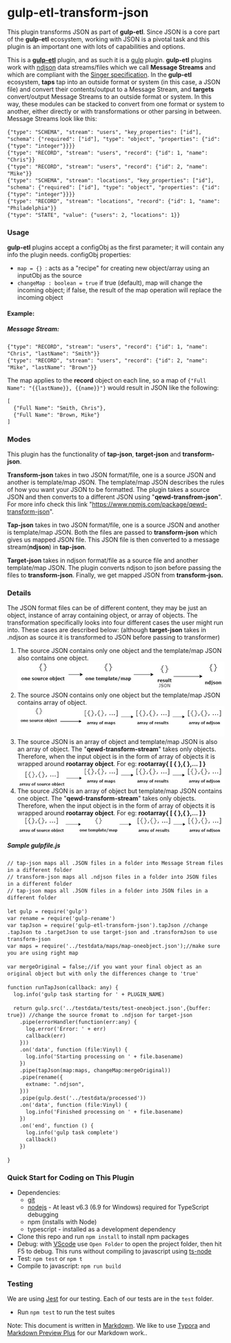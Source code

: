# gulp-etl-transform-json #

This plugin transforms JSON as part of **gulp-etl**. Since JSON is a core part of the **gulp-etl** ecosystem, working with JSON is a pivotal task and this plugin is an important one with lots of capabilities and options.

This is a **[gulp-etl](https://gulpetl.com/)** plugin, and as such it is a [gulp](https://gulpjs.com/) plugin. **gulp-etl** plugins work with [ndjson](http://ndjson.org/) data streams/files which we call **Message Streams** and which are compliant with the [Singer specification](https://github.com/singer-io/getting-started/blob/master/docs/SPEC.md#output). In the **gulp-etl** ecosystem, **taps** tap into an outside format or system (in this case, a JSON file) and convert their contents/output to a Message Stream, and **targets** convert/output Message Streams to an outside format or system. In this way, these modules can be stacked to convert from one format or system to another, either directly or with transformations or other parsing in between. Message Streams look like this:

```
{"type": "SCHEMA", "stream": "users", "key_properties": ["id"], "schema": {"required": ["id"], "type": "object", "properties": {"id": {"type": "integer"}}}}
{"type": "RECORD", "stream": "users", "record": {"id": 1, "name": "Chris"}}
{"type": "RECORD", "stream": "users", "record": {"id": 2, "name": "Mike"}}
{"type": "SCHEMA", "stream": "locations", "key_properties": ["id"], "schema": {"required": ["id"], "type": "object", "properties": {"id": {"type": "integer"}}}}
{"type": "RECORD", "stream": "locations", "record": {"id": 1, "name": "Philadelphia"}}
{"type": "STATE", "value": {"users": 2, "locations": 1}}
```

### Usage
**gulp-etl** plugins accept a configObj as the first parameter; it will contain any info the plugin needs. configObj properties:
- ``map = {} ``: acts as a "recipe" for creating new object/array using an inputObj as the source
- ``changeMap : boolean = true`` if true (default), map will change the incoming object; if false, the result of the map operation will replace the incoming object
  
#### Example:

##### Message Stream:
```
{"type": "RECORD", "stream": "users", "record": {"id": 1, "name": "Chris", "lastName": "Smith"}}
{"type": "RECORD", "stream": "users", "record": {"id": 2, "name": "Mike", "lastName": "Brown"}}
```

The map applies to the **record** object on each line, so a map of ``{"Full Name": "{{lastName}}, {{name}}"}`` would result in JSON like the following:
```
[
  {"Full Name": "Smith, Chris"},
  {"Full Name": "Brown, Mike"}
]
```
### Modes

This plugin has the functionality of **tap-json**, **target-json** and **transform-json**. 

**Transform-json** takes in two JSON format/file, one is a source JSON and another is template/map JSON. The template/map JSON describes the rules of how you want your JSON to be formatted. The plugin takes a source JSON and then converts to a different JSON using "**qewd-transfrom-json**". For more info check this link "https://www.npmjs.com/package/qewd-transform-json". 

**Tap-json** takes in two JSON format/file, one is a source JSON and another is template/map JSON. Both the files are passed to **transform-json** which gives us mapped JSON file. This JSON file is then converted to a message stream(**ndjson**) in **tap-json**. 

**Target-json** takes in ndjson format/file as a source file and another template/map JSON. The plugin converts ndjson to json before passing the files to **transform-json**. Finally, we get mapped JSON from **transform-json.** 

### Details
The JSON format files can be of different content, they may be just an object, instance of array containing object, or array of objects.
The transformation specifically looks into four different cases the user might run into. These cases are described below: (although **target-json** takes in .ndjson as source it is transformed to JSON before passing to transformer)

1. The source JSON contains only one object and the template/map JSON also contains one object.
   ![](./images/Untitled%20Diagram.png)
2. The source JSON contains only one object but the template/map JSON contains array of object.
   ![](./images/Untitled%20Diagram%20(6).png)
3. The source JSON is an array of object and template/map JSON is also an array of object. The "**qewd-transform-stream**" takes only objects. Therefore, when the input object is in the form of array of objects it is wrapped around **rootarray object**. For eg: **rootarray{ [ { },{ },... ] }** 
   ![](./images/Untitled%20Diagram%20(7).png)
4. The source JSON is an array of object but template/map JSON contains one object. The "**qewd-transform-stream**" takes only objects. Therefore, when the input object is in the form of array of objects it is wrapped around **rootarray object**. For eg: **rootarray{ [ { },{ },... ] }** 
   ![](./images/Untitled%20Diagram%20(8).png)





##### Sample gulpfile.js
```
// tap-json maps all .JSON files in a folder into Message Stream files in a different folder 
// transform-json maps all .ndjson files in a folder into JSON files in a different folder 
// tap-json maps all .JSON files in a folder into JSON files in a different folder 

let gulp = require('gulp')
var rename = require('gulp-rename')
var tapJson = require('gulp-etl-transform-json').tapJson //change .tapJson to .targetJson to use target-json and .transformJson to use transform-json
var maps = require('../testdata/maps/map-oneobject.json');//make sure you are using right map

var mergeOriginal = false;//if you want your final object as an original object but with only the differences change to 'true'

function runTapJson(callback: any) {
  log.info('gulp task starting for ' + PLUGIN_NAME)

  return gulp.src('../testdata/tests/test-oneobject.json',{buffer: true}) //change the source fromat to .ndjson for target-json
    .pipe(errorHandler(function(err:any) {
      log.error('Error: ' + err)
      callback(err)
    }))
    .on('data', function (file:Vinyl) {
      log.info('Starting processing on ' + file.basename)
    })    
    .pipe(tapJson(map:maps, changeMap:mergeOriginal))
    .pipe(rename({
      extname: ".ndjson",
    }))      
    .pipe(gulp.dest('../testdata/processed'))
    .on('data', function (file:Vinyl) {
      log.info('Finished processing on ' + file.basename)
    })    
    .on('end', function () {
      log.info('gulp task complete')
      callback()
    })

}
```
### Quick Start for Coding on This Plugin
* Dependencies: 
    * [git](https://git-scm.com/downloads)
    * [nodejs](https://nodejs.org/en/download/releases/) - At least v6.3 (6.9 for Windows) required for TypeScript debugging
    * npm (installs with Node)
    * typescript - installed as a development dependency
* Clone this repo and run `npm install` to install npm packages
* Debug: with [VScode](https://code.visualstudio.com/download) use `Open Folder` to open the project folder, then hit F5 to debug. This runs without compiling to javascript using [ts-node](https://www.npmjs.com/package/ts-node)
* Test: `npm test` or `npm t`
* Compile to javascript: `npm run build`

### Testing

We are using [Jest](https://facebook.github.io/jest/docs/en/getting-started.html) for our testing. Each of our tests are in the `test` folder.

- Run `npm test` to run the test suites



Note: This document is written in [Markdown](https://daringfireball.net/projects/markdown/). We like to use [Typora](https://typora.io/) and [Markdown Preview Plus](https://chrome.google.com/webstore/detail/markdown-preview-plus/febilkbfcbhebfnokafefeacimjdckgl?hl=en-US) for our Markdown work..
